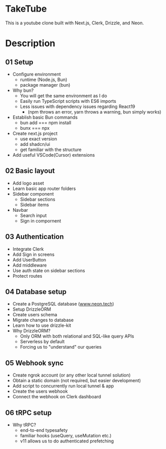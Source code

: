 # TakeTube
This is a youtube clone built with Next.js, Clerk, Drizzle, and Neon.

# Description
## 01 Setup
- Configure environment
  - runtime (Node.js, Bun)
  - package manager (bun)
- Why bun?
  - You will get the same environment as I do
  - Easily run TypeScript scripts with ES6 imports
  - Less issues with dependency issues regarding React19
    - (npm throws an error, yarn throws a warning, bun simply works)
- Establish basic Bun commands
  - bun add === npm install
  - bunx === npx
- Create next.js project
  - use exact version
  - add shadcn/ui
  - get familiar with the structure
- Add useful VSCode(Cursor) extensions

## 02 Basic layout
- Add logo asset
- Learn basic app router folders
- Sidebar component
  - Sidebar sections
  - Sidebar items
- Navbar
  - Search input
  - Sign in compornent

## 03 Authentication
- Integrate Clerk
- Add Sign in screens
- Add UserButton
- Add middleware
- Use auth state on sidebar sections
- Protect routes

## 04 Database setup
- Create a PostgreSQL database (www.neon.tech)
- Setup DrizzleORM
- Create users schema
- Migrate changes to database
- Learn how to use drizzle-kit
- Why DrizzleORM?
  - Only ORM with both relational and SQL-like query APIs
  - Serverless by default
  - Forcing us to "understand" our queries

## 05 Webhook sync
- Create ngrok account (or any other local tunnel solution)
- Obtain a static domain (not required, but easier development)
- Add script to concurrently run local tunnel & app
- Create the users webhook
- Connect the webhook on Clerk dashboard

## 06 tRPC setup
- Why tRPC?
  - end-to-end typesafety
  - familiar hooks (useQuery, useMutation etc.)
  - v11 allows us to do authenticated prefetching
